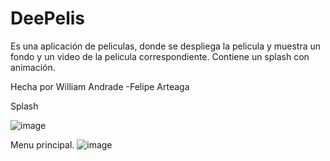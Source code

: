 # DeePelis

Es una aplicación de peliculas, donde se despliega la pelicula y muestra un fondo y un video de la pelicula correspondiente.
Contiene un splash con animación.

Hecha por William Andrade -Felipe Arteaga



Splash 


![image](https://user-images.githubusercontent.com/61747355/116717128-2d9b2000-a99e-11eb-8b85-a23c601364ff.png)





Menu principal.
![image](https://user-images.githubusercontent.com/61747355/116717154-368bf180-a99e-11eb-87e8-8d5f8d040cc3.png)
